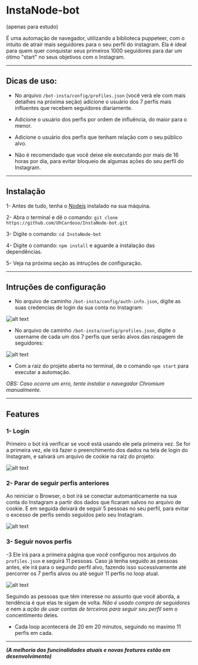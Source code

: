 # InstaNode-bot

(apenas para estudo)

É uma automação de navegador, utilizando a biblioteca puppeteer, com o intuito de atrair mais seguidores para o seu perfil do instagram. Ela é ideal para quem quer conquistar seus primeiros 1000 seguidores para dar um ótimo "start" no seus objetivos com o Instagram.

---
## Dicas de uso:

- No arquivo `/bot-insta/config/profiles.json` (você verá ele com mais detalhes na próxima seção) adicione o usuário dos 7 perfis mais influentes que recebem seguidores diariamente.

- Adicione o usuário dos perfis por ordem de influência, do maior para o menor.

- Adicione o usuário dos perfis que tenham relação com o seu público alvo.

- Não é recomendado que você deixe ele executando por mais de 16 horas por dia, para evitar bloqueio de algumas ações do seu perfil do Instagram.

---
## Instalação

1- Antes de tudo, tenha o [Nodejs](https://nodejs.org) instalado na sua máquina.

2- Abra o terminal e dê o comando: `git clone https://github.com/UhCardoso/InstaNode-bot.git`

3- Digite o comando: `cd InstaNode-bot`

4- Digite o comando: `npm install` e aguarde a instalação das dependências.

5- Veja na próxima seção as intruções de configuração.

---
## Intruções de configuração

- No arquivo de caminho `/bot-insta/config/auth-info.json`, digite as suas credencias de login da sua conta no Instagram:

![alt text](https://thumbs2.imgbox.com/d6/d3/xNSPUk73_t.png)

- No arquivo de caminho `/bot-insta/config/profiles.json`, digite o username de cada um dos 7 perfis que serão alvos das raspagem de seguidores:

![alt text](https://thumbs2.imgbox.com/58/35/EN0t9piV_t.png)

- Com a raiz do projeto aberta no terminal, de o comando `npm start` para executar a automação.

*OBS: Caso ocorra um erro, tente instalar o navegador Chromium manualmente.*

---
## Features

### 1- Login

Primeiro o bot irá verificar se você está usando ele pela primeira vez. Se for a primeira vez, ele irá fazer o preenchimento dos dados na tela de login do Instagram, e salvará um arquivo de cookie na raíz do projeto: 

![alt text](https://s4.gifyu.com/images/logine0c5771d1a36a5bb.gif)

### 2- Parar de seguir perfis anteriores

Ao reiniciar o Browser, o bot irá se conectar automanticamente na sua conta do Instagram a partir dos dados que ficaram salvos no arquivo de cookie. E em seguida deixará de seguir 5 pessoas no seu perfil, para evitar o excesso de perfis sendo seguidos pelo seu Instagram.

![alt text](https://s4.gifyu.com/images/parar-seguir.gif)

### 3- Seguir novos perfis

-3 Ele irá para a primeira página que você configurou nos arquivos do `profiles.json` e seguirá 11 pessoas. Caso já tenha seguido as pessoas antes, ele irá para o segundo perfil alvo, fazendo isso sucessivamente até percorrer os 7 perfis alvos ou até seguir 11 perfis no loop atual.

![alt text](https://s4.gifyu.com/images/seguir.gif)

Seguindo as pessoas que têm interesse no assunto que você aborda, a tendência é que elas te sigam de volta. *Não é usado compra de seguidores* e nem a *ação de usar contas de terceiros para seguir seu perfil* sem o concentimento deles. 

- Cada loop acontecerá de 20 em 20 minutos, seguindo no maximo 11 perfis em cada.

---
***(A melhoria das funcinalidades atuais e novas features estão em desenvolvimento)***
